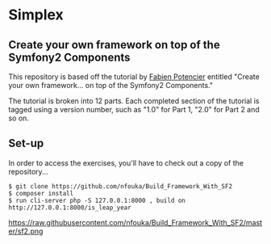 # Simplex
## Create your own framework on top of the Symfony2 Components
This repository is based off the tutorial by [Fabien Potencier](https://github.com/fabpot) entitled "Create your own framework... on top of the Symfony2 Components."

The tutorial is broken into 12 parts. Each completed section of the tutorial is tagged using a version number, such as "1.0" for Part 1, "2.0" for Part 2 and so on.

## Set-up
In order to access the exercises, you'll have to check out a copy of the repository...

````
$ git clone https://github.com/nfouka/Build_Framework_With_SF2
$ composer install 
$ run cli-server php -S 127.0.0.1:8000 , build on  http://127.0.0.1:8000/is_leap_year
````


https://raw.githubusercontent.com/nfouka/Build_Framework_With_SF2/master/sf2.png
